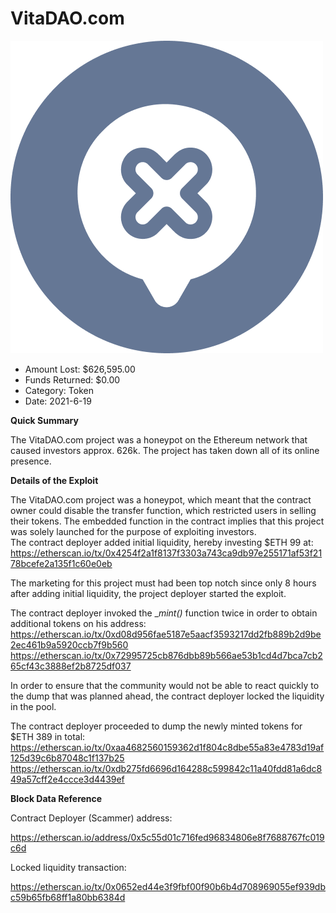 # VitaDAO.com
![VitaDAO.com](/rektimages/VitaDAO.com.png)
- Amount Lost: $626,595.00
- Funds Returned: $0.00
- Category: Token
- Date: 2021-6-19

**Quick Summary**

The VitaDAO.com project was a honeypot on the Ethereum network that caused investors approx. 626k. The project has taken down all of its online presence. 

  


 **Details of the Exploit**

The VitaDAO.com project was a honeypot, which meant that the contract owner could disable the transfer function, which restricted users in selling their tokens. The embedded function in the contract implies that this project was solely launched for the purpose of exploiting investors.  
The contract deployer added initial liquidity, hereby investing $ETH 99 at:  
https://etherscan.io/tx/0x4254f2a1f8137f3303a743ca9db97e255171af53f2178bcefe2a135f1c60e0eb

The marketing for this project must had been top notch since only 8 hours after adding initial liquidity, the project deployer started the exploit.

The contract deployer invoked the __mint()_ function twice in order to obtain additional tokens on his address:  
https://etherscan.io/tx/0xd08d956fae5187e5aacf3593217dd2fb889b2d9be2ec461b9a5920ccb7f9b560  
https://etherscan.io/tx/0x72995725cb876dbb89b566ae53b1cd4d7bca7cb265cf43c3888ef2b8725df037

In order to ensure that the community would not be able to react quickly to the dump that was planned ahead, the contract deployer locked the liquidity in the pool.

  


The contract deployer proceeded to dump the newly minted tokens for $ETH 389 in total:  
https://etherscan.io/tx/0xaa4682560159362d1f804c8dbe55a83e4783d19af125d39c6b87048c1f137b25  
https://etherscan.io/tx/0xdb275fd6696d164288c599842c11a40fdd81a6dc849a57cff2e4ccce3d4439ef

  


 **Block Data Reference**

Contract Deployer (Scammer) address:

https://etherscan.io/address/0x5c55d01c716fed96834806e8f7688767fc019c6d

Locked liquidity transaction:

https://etherscan.io/tx/0x0652ed44e3f9fbf00f90b6b4d708969055ef939dbc59b65fb68ff1a80bb6384d



